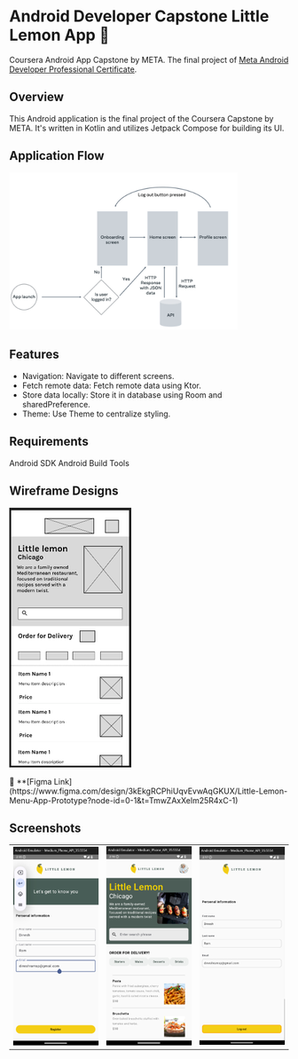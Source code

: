 # Android Developer Capstone Little Lemon App 📱
Coursera Android App Capstone by META. The final project of [Meta Android Developer Professional Certificate](https://www.coursera.org/professional-certificates/meta-android-developer).

## Overview
This Android application is the final project of the Coursera Capstone by META. It's written in Kotlin and utilizes Jetpack Compose for building its UI.

## Application Flow
<p>
  <img src="navigation_diagram.png" width="412">
</p>

## Features
- Navigation: Navigate to different screens.
- Fetch remote data: Fetch remote data using Ktor.
- Store data locally: Store it in database using Room and sharedPreference.
- Theme: Use Theme to centralize styling.

## Requirements
Android SDK
Android Build Tools

## Wireframe Designs
<p>
  <img src="FigmaWireframeDesign.png" width="220">
</p>
🔗 **[Figma Link](https://www.figma.com/design/3kEkgRCPhiUqvEvwAqGKUX/Little-Lemon-Menu-App-Prototype?node-id=0-1&t=TmwZAxXelm25R4xC-1)

## Screenshots
<table>
  <tr>
    <td><img src="OnBoardingScreen.png" width="228"></td>
    <td><img src="HomeScreen.png" width="228"></td>
    <td><img src="ProfileScreen.png" width="228"></td>
  </tr>
</table>

